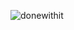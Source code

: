 
![donewithit](https://user-images.githubusercontent.com/97608825/197405237-17218de2-c0fa-4790-a5b5-356a6022f4b5.gif)
